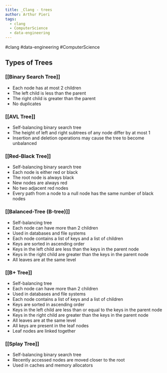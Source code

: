 ```yaml
---
title: _Clang - trees
author: Arthur Pieri
tags:
  - clang
  - ComputerScience
  - data-engineering
---
```

#clang #data-engineering #ComputerScience 

## Types of Trees
### [[Binary Search Tree]]
- Each node has at most 2 children
- The left child is less than the parent
- The right child is greater than the parent
- No duplicates
### [[AVL Tree]]
- Self-balancing binary search tree
- The height of left and right subtrees of any node differ by at most 1
- Insertion and deletion operations may cause the tree to become unbalanced
### [[Red-Black Tree]]
- Self-balancing binary search tree
- Each node is either red or black
- The root node is always black
- New nodes are always red
- No two adjacent red nodes
- Every path from a node to a null node has the same number of black nodes
### [[Balanced-Tree (B-tree)]]
- Self-balancing tree
- Each node can have more than 2 children
- Used in databases and file systems
- Each node contains a list of keys and a list of children
- Keys are sorted in ascending order
- Keys in the left child are less than the keys in the parent node
- Keys in the right child are greater than the keys in the parent node
- All leaves are at the same level
### [[B+ Tree]]
- Self-balancing tree
- Each node can have more than 2 children
- Used in databases and file systems
- Each node contains a list of keys and a list of children
- Keys are sorted in ascending order
- Keys in the left child are less than or equal to the keys in the parent node
- Keys in the right child are greater than the keys in the parent node
- All leaves are at the same level
- All keys are present in the leaf nodes
- Leaf nodes are linked together
### [[Splay Tree]]
- Self-balancing binary search tree
- Recently accessed nodes are moved closer to the root
- Used in caches and memory allocators